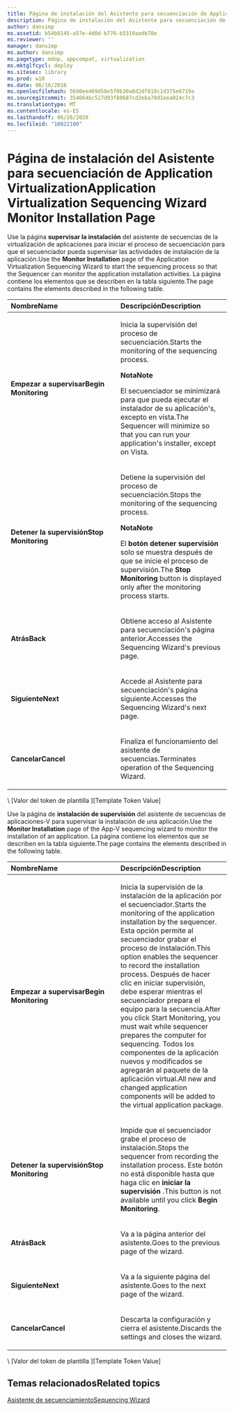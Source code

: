 ```yaml
---
title: Página de instalación del Asistente para secuenciación de Application Virtualization
description: Página de instalación del Asistente para secuenciación de Application Virtualization
author: dansimp
ms.assetid: b54b8145-a57e-4d0d-b776-b5319aadb78e
ms.reviewer: ''
manager: dansimp
ms.author: dansimp
ms.pagetype: mdop, appcompat, virtualization
ms.mktglfcycl: deploy
ms.sitesec: library
ms.prod: w10
ms.date: 06/16/2016
ms.openlocfilehash: 5690ee469d58e5f0b30a8d2df818c1d375e6719a
ms.sourcegitcommit: 354664bc527d93f80687cd2eba70d1eea024c7c3
ms.translationtype: MT
ms.contentlocale: es-ES
ms.lasthandoff: 06/26/2020
ms.locfileid: "10822100"
---
```

# <span data-ttu-id="8fc33-103">Página de instalación del Asistente para secuenciación de Application Virtualization</span><span class="sxs-lookup"><span data-stu-id="8fc33-103">Application Virtualization Sequencing Wizard Monitor Installation Page</span></span>


<span data-ttu-id="8fc33-104">Use la página **supervisar la instalación** del asistente de secuencias de la virtualización de aplicaciones para iniciar el proceso de secuenciación para que el secuenciador pueda supervisar las actividades de instalación de la aplicación.</span><span class="sxs-lookup"><span data-stu-id="8fc33-104">Use the **Monitor Installation** page of the Application Virtualization Sequencing Wizard to start the sequencing process so that the Sequencer can monitor the application installation activities.</span></span> <span data-ttu-id="8fc33-105">La página contiene los elementos que se describen en la tabla siguiente.</span><span class="sxs-lookup"><span data-stu-id="8fc33-105">The page contains the elements described in the following table.</span></span>

<table>
<colgroup>
<col width="50%" />
<col width="50%" />
</colgroup>
<thead>
<tr class="header">
<th align="left"><span data-ttu-id="8fc33-106">Nombre</span><span class="sxs-lookup"><span data-stu-id="8fc33-106">Name</span></span></th>
<th align="left"><span data-ttu-id="8fc33-107">Descripción</span><span class="sxs-lookup"><span data-stu-id="8fc33-107">Description</span></span></th>
</tr>
</thead>
<tbody>
<tr class="odd">
<td align="left"><p><strong><span data-ttu-id="8fc33-108">Empezar a supervisar</span><span class="sxs-lookup"><span data-stu-id="8fc33-108">Begin Monitoring</span></span></strong></p></td>
<td align="left"><p><span data-ttu-id="8fc33-109">Inicia la supervisión del proceso de secuenciación.</span><span class="sxs-lookup"><span data-stu-id="8fc33-109">Starts the monitoring of the sequencing process.</span></span></p>
<div class="alert">
<strong><span data-ttu-id="8fc33-110">Nota</span><span class="sxs-lookup"><span data-stu-id="8fc33-110">Note</span></span></strong><br/><p><span data-ttu-id="8fc33-111">El secuenciador se minimizará para que pueda ejecutar el instalador de su aplicación&#39;s, excepto en vista.</span><span class="sxs-lookup"><span data-stu-id="8fc33-111">The Sequencer will minimize so that you can run your application&#39;s installer, except on Vista.</span></span></p>
</div>
<div>

</div></td>
</tr>
<tr class="even">
<td align="left"><p><strong><span data-ttu-id="8fc33-112">Detener la supervisión</span><span class="sxs-lookup"><span data-stu-id="8fc33-112">Stop Monitoring</span></span></strong></p></td>
<td align="left"><p><span data-ttu-id="8fc33-113">Detiene la supervisión del proceso de secuenciación.</span><span class="sxs-lookup"><span data-stu-id="8fc33-113">Stops the monitoring of the sequencing process.</span></span></p>
<div class="alert">
<strong><span data-ttu-id="8fc33-114">Nota</span><span class="sxs-lookup"><span data-stu-id="8fc33-114">Note</span></span></strong><br/><p><span data-ttu-id="8fc33-115">El <strong> botón detener supervisión </strong> solo se muestra después de que se inicie el proceso de supervisión.</span><span class="sxs-lookup"><span data-stu-id="8fc33-115">The <strong>Stop Monitoring</strong> button is displayed only after the monitoring process starts.</span></span></p>
</div>
<div>

</div></td>
</tr>
<tr class="odd">
<td align="left"><p><strong><span data-ttu-id="8fc33-116">Atrás</span><span class="sxs-lookup"><span data-stu-id="8fc33-116">Back</span></span></strong></p></td>
<td align="left"><p><span data-ttu-id="8fc33-117">Obtiene acceso al Asistente para secuenciación&#39;s página anterior.</span><span class="sxs-lookup"><span data-stu-id="8fc33-117">Accesses the Sequencing Wizard&#39;s previous page.</span></span></p></td>
</tr>
<tr class="even">
<td align="left"><p><strong><span data-ttu-id="8fc33-118">Siguiente</span><span class="sxs-lookup"><span data-stu-id="8fc33-118">Next</span></span></strong></p></td>
<td align="left"><p><span data-ttu-id="8fc33-119">Accede al Asistente para secuenciación&#39;s página siguiente.</span><span class="sxs-lookup"><span data-stu-id="8fc33-119">Accesses the Sequencing Wizard&#39;s next page.</span></span></p></td>
</tr>
<tr class="odd">
<td align="left"><p><strong><span data-ttu-id="8fc33-120">Cancelar</span><span class="sxs-lookup"><span data-stu-id="8fc33-120">Cancel</span></span></strong></p></td>
<td align="left"><p><span data-ttu-id="8fc33-121">Finaliza el funcionamiento del asistente de secuencias.</span><span class="sxs-lookup"><span data-stu-id="8fc33-121">Terminates operation of the Sequencing Wizard.</span></span></p></td>
</tr>
</tbody>
</table>



<span data-ttu-id="8fc33-122">\ [Valor del token de plantilla \]</span><span class="sxs-lookup"><span data-stu-id="8fc33-122">\[Template Token Value\]</span></span>

<span data-ttu-id="8fc33-123">Use la página de **instalación de supervisión** del asistente de secuencias de aplicaciones-V para supervisar la instalación de una aplicación.</span><span class="sxs-lookup"><span data-stu-id="8fc33-123">Use the **Monitor Installation** page of the App-V sequencing wizard to monitor the installation of an application.</span></span> <span data-ttu-id="8fc33-124">La página contiene los elementos que se describen en la tabla siguiente.</span><span class="sxs-lookup"><span data-stu-id="8fc33-124">The page contains the elements described in the following table.</span></span>

<table>
<colgroup>
<col width="50%" />
<col width="50%" />
</colgroup>
<thead>
<tr class="header">
<th align="left"><span data-ttu-id="8fc33-125">Nombre</span><span class="sxs-lookup"><span data-stu-id="8fc33-125">Name</span></span></th>
<th align="left"><span data-ttu-id="8fc33-126">Descripción</span><span class="sxs-lookup"><span data-stu-id="8fc33-126">Description</span></span></th>
</tr>
</thead>
<tbody>
<tr class="odd">
<td align="left"><p><strong><span data-ttu-id="8fc33-127">Empezar a supervisar</span><span class="sxs-lookup"><span data-stu-id="8fc33-127">Begin Monitoring</span></span></strong></p></td>
<td align="left"><p><span data-ttu-id="8fc33-128">Inicia la supervisión de la instalación de la aplicación por el secuenciador.</span><span class="sxs-lookup"><span data-stu-id="8fc33-128">Starts the monitoring of the application installation by the sequencer.</span></span> <span data-ttu-id="8fc33-129">Esta opción permite al secuenciador grabar el proceso de instalación.</span><span class="sxs-lookup"><span data-stu-id="8fc33-129">This option enables the sequencer to record the installation process.</span></span> <span data-ttu-id="8fc33-130">Después de hacer clic en iniciar supervisión, debe esperar mientras el secuenciador prepara el equipo para la secuencia.</span><span class="sxs-lookup"><span data-stu-id="8fc33-130">After you click Start Monitoring, you must wait while sequencer prepares the computer for sequencing.</span></span> <span data-ttu-id="8fc33-131">Todos los componentes de la aplicación nuevos y modificados se agregarán al paquete de la aplicación virtual.</span><span class="sxs-lookup"><span data-stu-id="8fc33-131">All new and changed application components will be added to the virtual application package.</span></span></p></td>
</tr>
<tr class="even">
<td align="left"><p><strong><span data-ttu-id="8fc33-132">Detener la supervisión</span><span class="sxs-lookup"><span data-stu-id="8fc33-132">Stop Monitoring</span></span></strong></p></td>
<td align="left"><p><span data-ttu-id="8fc33-133">Impide que el secuenciador grabe el proceso de instalación.</span><span class="sxs-lookup"><span data-stu-id="8fc33-133">Stops the sequencer from recording the installation process.</span></span> <span data-ttu-id="8fc33-134">Este botón no está disponible hasta que haga clic en <strong> iniciar la supervisión </strong> .</span><span class="sxs-lookup"><span data-stu-id="8fc33-134">This button is not available until you click <strong>Begin Monitoring</strong>.</span></span></p></td>
</tr>
<tr class="odd">
<td align="left"><p><strong><span data-ttu-id="8fc33-135">Atrás</span><span class="sxs-lookup"><span data-stu-id="8fc33-135">Back</span></span></strong></p></td>
<td align="left"><p><span data-ttu-id="8fc33-136">Va a la página anterior del asistente.</span><span class="sxs-lookup"><span data-stu-id="8fc33-136">Goes to the previous page of the wizard.</span></span></p></td>
</tr>
<tr class="even">
<td align="left"><p><strong><span data-ttu-id="8fc33-137">Siguiente</span><span class="sxs-lookup"><span data-stu-id="8fc33-137">Next</span></span></strong></p></td>
<td align="left"><p><span data-ttu-id="8fc33-138">Va a la siguiente página del asistente.</span><span class="sxs-lookup"><span data-stu-id="8fc33-138">Goes to the next page of the wizard.</span></span></p></td>
</tr>
<tr class="odd">
<td align="left"><p><strong><span data-ttu-id="8fc33-139">Cancelar</span><span class="sxs-lookup"><span data-stu-id="8fc33-139">Cancel</span></span></strong></p></td>
<td align="left"><p><span data-ttu-id="8fc33-140">Descarta la configuración y cierra el asistente.</span><span class="sxs-lookup"><span data-stu-id="8fc33-140">Discards the settings and closes the wizard.</span></span></p></td>
</tr>
</tbody>
</table>



<span data-ttu-id="8fc33-141">\ [Valor del token de plantilla \]</span><span class="sxs-lookup"><span data-stu-id="8fc33-141">\[Template Token Value\]</span></span>

## <span data-ttu-id="8fc33-142">Temas relacionados</span><span class="sxs-lookup"><span data-stu-id="8fc33-142">Related topics</span></span>


[<span data-ttu-id="8fc33-143">Asistente de secuenciamiento</span><span class="sxs-lookup"><span data-stu-id="8fc33-143">Sequencing Wizard</span></span>](sequencing-wizard.md)









